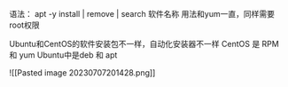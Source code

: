 语法： apt -y install | remove | search 软件名称
用法和yum一直，同样需要root权限

Ubuntu和CentOS的软件安装包不一样，自动化安装器不一样
CentOS 是 RPM 和 yum
Ubuntu中是deb 和 apt

![[Pasted image 20230707201428.png]]
